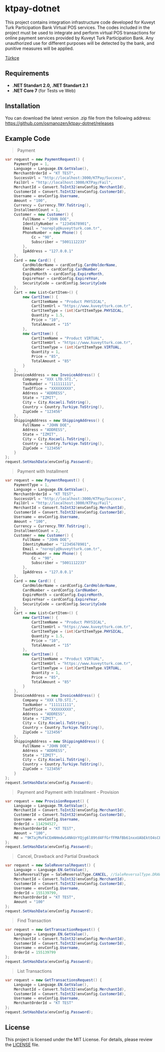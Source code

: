 # ktpay-dotnet 

This project contains integration infrastructure code developed for Kuveyt Turk Participation Bank Virtual POS services. The codes included in the project must be used to integrate and perform virtual POS transactions for online payment services provided by Kuveyt Turk Participation Bank. Any unauthorized use for different purposes will be detected by the bank, and punitive measures will be applied.

[Türkçe](https://github.com/osmanozen/ktpay-dotnet/blob/main/README.md)

## Requirements

* **.NET Standart 2.0, .NET Standart 2.1**
* **.NET Core 7** (for Tests ve Web)

## Installation

You can download the latest version .zip file from the following address:
https://github.com/osmanozen/ktpay-dotnet/releases

## Example Code

> Payment

```csharp
var request = new PaymentRequest() {
    PaymentType = 1,
    Language = Language.EN.GetValue(),
    MerchantOrderId = "KT TEST",
    SuccessUrl = "http://localhost:3000/KTPay/Success",
    FailUrl = "http://localhost:3000/KTPay/Fail",
    MerchantId = Convert.ToInt32(envConfig.MerchantId),
    CustomerId = Convert.ToInt32(envConfig.CustomerId),
    Username = envConfig.Username,
    Amount = "100",
    Currency = Currency.TRY.ToString(),
    InstallmentCount = 1,
    Customer = new Customer() {
        FullName = "JOHN DOE",
        IdentityNumber = "12345678901",
        Email = "noreply@kuveytturk.com.tr",
        PhoneNumber = new Phone() {
            Cc = "90",
            Subscriber = "5001112233"
        },
        IpAddress = "127.0.0.1"
    },
    Card = new Card() {
        CardHolderName = cardConfig.CardHolderName,
        CardNumber = cardConfig.CardNumber,
        ExpireMonth = cardConfig.ExpireMonth,
        ExpireYear = cardConfig.ExpireYear,
        SecurityCode = cardConfig.SecurityCode 
    },
    Cart = new List<CartItem>() {
        new CartItem() {
            CartItemName = "Product PHYSICAL",
            CartItemUrl = "https://www.kuveytturk.com.tr",
            CartItemType = (int)CartItemType.PHYSICAL,
            Quantity = 1.5,
            Price = "10",
            TotalAmount = "15"
        },
        new CartItem() {
            CartItemName = "Product VIRTUAL",
            CartItemUrl = "https://www.kuveytturk.com.tr",
            CartItemType = (int)CartItemType.VIRTUAL,
            Quantity = 1,
            Price = "85",
            TotalAmount = "85"
        }
    },
    InvoiceAddress = new InvoiceAddress() {
        Company = "XXX LTD.STI.",
        TaxNumber = "111111111",
        TaxOffice = "XXXXXXXXX",
        Address = "ADDRESS",
        State = "IZMIT",
        City = City.Kocaeli.ToString(),
        Country = Country.Turkiye.ToString(),
        ZipCode = "123456"
    },
    ShippingAddress = new ShippingAddress() {
        FullName = "JOHN DOE",
        Address = "ADDRESS",
        State = "IZMIT",
        City = City.Kocaeli.ToString(),
        Country = Country.Turkiye.ToString(),
        ZipCode = "123456"
    }
};
request.SetHashData(envConfig.Password);
```

> Payment with Installment

```csharp
var request = new PaymentRequest() {
    PaymentType = 1,
    Language = Language.EN.GetValue(),
    MerchantOrderId = "KT TEST",
    SuccessUrl = "http://localhost:3000/KTPay/Success",
    FailUrl = "http://localhost:3000/KTPay/Fail",
    MerchantId = Convert.ToInt32(envConfig.MerchantId),
    CustomerId = Convert.ToInt32(envConfig.CustomerId),
    Username = envConfig.Username,
    Amount = "100",
    Currency = Currency.TRY.ToString(),
    InstallmentCount = 2,
    Customer = new Customer() {
        FullName = "JOHN DOE",
        IdentityNumber = "12345678901",
        Email = "noreply@kuveytturk.com.tr",
        PhoneNumber = new Phone() {
            Cc = "90",
            Subscriber = "5001112233"
        },
        IpAddress = "127.0.0.1"
    },
    Card = new Card() {
        CardHolderName = cardConfig.CardHolderName,
        CardNumber = cardConfig.CardNumber,
        ExpireMonth = cardConfig.ExpireMonth,
        ExpireYear = cardConfig.ExpireYear,
        SecurityCode = cardConfig.SecurityCode 
    },
    Cart = new List<CartItem>() {
        new CartItem() {
            CartItemName = "Product PHYSICAL",
            CartItemUrl = "https://www.kuveytturk.com.tr",
            CartItemType = (int)CartItemType.PHYSICAL,
            Quantity = 1.5,
            Price = "10",
            TotalAmount = "15"
        },
        new CartItem() {
            CartItemName = "Product VIRTUAL",
            CartItemUrl = "https://www.kuveytturk.com.tr",
            CartItemType = (int)CartItemType.VIRTUAL,
            Quantity = 1,
            Price = "85",
            TotalAmount = "85"
        }
    },
    InvoiceAddress = new InvoiceAddress() {
        Company = "XXX LTD.STI.",
        TaxNumber = "111111111",
        TaxOffice = "XXXXXXXXX",
        Address = "ADDRESS",
        State = "IZMIT",
        City = City.Kocaeli.ToString(),
        Country = Country.Turkiye.ToString(),
        ZipCode = "123456"
    },
    ShippingAddress = new ShippingAddress() {
        FullName = "JOHN DOE",
        Address = "ADDRESS",
        State = "IZMIT",
        City = City.Kocaeli.ToString(),
        Country = Country.Turkiye.ToString(),
        ZipCode = "123456"
    }
};
request.SetHashData(envConfig.Password);
```

> Payment and Payment with Installment - Provision

```csharp
var request = new ProvisionRequest() {
	Language = Language.TR.GetValue(),
	MerchantId = Convert.ToInt32(envConfig.MerchantId),
	CustomerId = Convert.ToInt32(envConfig.CustomerId),
	Username = envConfig.Username,
	OrderId = 114294527,
	MerchantOrderId = "KT TEST",
	Amount = "100",
	Md = "9KTajMvFkCEmNHmdwS4NkUrYQjg6l89td4FfGrfFMAfBb61nxxUAbEktO4sCEz2f"
};
request.SetHashData(envConfig.Password);
```

> Cancel, Drawback and Partial Drawback

```csharp
var request = new SaleReversalRequest() {
    Language = Language.EN.GetValue(),
    SaleReversalType = SaleReversalType.CANCEL, //SaleReversalType.DRAWBACK, SaleReversalType.PARTIAL_DRAWBACK
    MerchantId = Convert.ToInt32(envConfig.MerchantId),
    CustomerId = Convert.ToInt32(envConfig.CustomerId),
    Username = envConfig.Username,
    OrderId = 155139799,
    MerchantOrderId = "KT TEST",
    Amount = "100"
};
request.SetHashData(envConfig.Password);
```

> Find Transaction

```csharp
var request = new GetTransactionRequest() {
    Language = Language.EN.GetValue(),
    MerchantId = Convert.ToInt32(envConfig.MerchantId),
    CustomerId = Convert.ToInt32(envConfig.CustomerId),
    Username = envConfig.Username,
    OrderId = 155139799
};
request.SetHashData(envConfig.Password);
```

> List Transactions

```csharp
var request = new GetTransactionsRequest() {
    Language = Language.EN.GetValue(),
    MerchantId = Convert.ToInt32(envConfig.MerchantId),
    CustomerId = Convert.ToInt32(envConfig.CustomerId),
    Username = envConfig.Username,
    MerchantOrderId = "KT TEST"
};
request.SetHashData(envConfig.Password);
```

## License

This project is licensed under the MIT License. For details, please review the [LICENSE](https://github.com/osmanozen/ktpay-dotnet/blob/main/LICENSE) file.